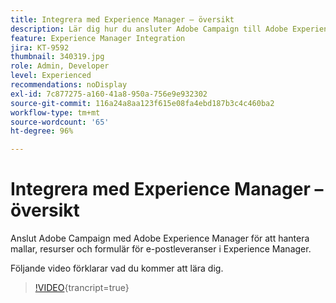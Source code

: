 ```yaml
---
title: Integrera med Experience Manager – översikt
description: Lär dig hur du ansluter Adobe Campaign till Adobe Experience Manager för att hantera mallar, resurser och formulär för e-postleveranser i Experience Manager.
feature: Experience Manager Integration
jira: KT-9592
thumbnail: 340319.jpg
role: Admin, Developer
level: Experienced
recommendations: noDisplay
exl-id: 7c877275-a160-41a8-950a-756e9e932302
source-git-commit: 116a24a8aa123f615e08fa4ebd187b3c4c460ba2
workflow-type: tm+mt
source-wordcount: '65'
ht-degree: 96%

---
```


# Integrera med Experience Manager – översikt

Anslut Adobe Campaign med Adobe Experience Manager för att hantera mallar, resurser och formulär för e-postleveranser i Experience Manager.

Följande video förklarar vad du kommer att lära dig.

>[!VIDEO](https://video.tv.adobe.com/v/340319?quality=12&learn=on){trancript=true}
